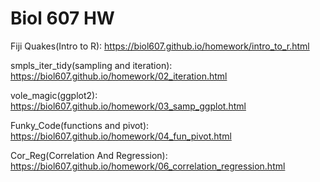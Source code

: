 # Biol 607 HW
Fiji Quakes(Intro to R): https://biol607.github.io/homework/intro_to_r.html

smpls_iter_tidy(sampling and iteration): https://biol607.github.io/homework/02_iteration.html

vole_magic(ggplot2): https://biol607.github.io/homework/03_samp_ggplot.html

Funky_Code(functions and pivot): https://biol607.github.io/homework/04_fun_pivot.html

Cor_Reg(Correlation And Regression): https://biol607.github.io/homework/06_correlation_regression.html

